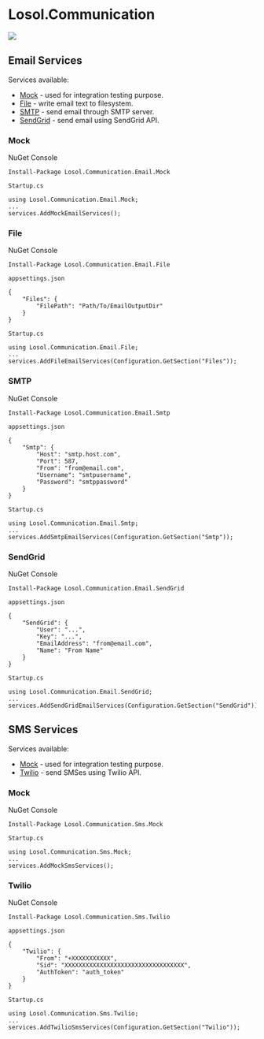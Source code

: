 # Losol.Communication

![](https://github.com/losol/Losol.Communication/workflows/.NET%20Core/badge.svg)

## Email Services

Services available:

* [Mock](#email-mock) - used for integration testing purpose.
* [File](#email-file) - write email text to filesystem.
* [SMTP](#email-smtp) - send email through SMTP server. 
* [SendGrid](#email-sendgrid) - send email using SendGrid API.

### <a name="email-mock"></a> Mock

NuGet Console

```
Install-Package Losol.Communication.Email.Mock
```
 
`Startup.cs`

 ```
using Losol.Communication.Email.Mock;
...
services.AddMockEmailServices();
``` 

### <a name="email-file"></a>File

NuGet Console 

```
Install-Package Losol.Communication.Email.File
```

`appsettings.json`

```
{
    "Files": {
        "FilePath": "Path/To/EmailOutputDir"
    }
}
```

`Startup.cs`

 ```
using Losol.Communication.Email.File;
...
services.AddFileEmailServices(Configuration.GetSection("Files"));
```

### <a name="email-smtp"></a>SMTP

NuGet Console 

```
Install-Package Losol.Communication.Email.Smtp
```

`appsettings.json`

```
{
    "Smtp": {
        "Host": "smtp.host.com",
        "Port": 587,
        "From": "from@email.com",
        "Username": "smtpusername",
        "Password": "smtppassword"
    }
}
```

`Startup.cs`

 ```
using Losol.Communication.Email.Smtp;
...
services.AddSmtpEmailServices(Configuration.GetSection("Smtp"));
```

### <a name="email-sendgrid"></a>SendGrid

NuGet Console 

```
Install-Package Losol.Communication.Email.SendGrid
```

`appsettings.json`

```
{
    "SendGrid": {
        "User": "...",
        "Key": "...",
        "EmailAddress": "from@email.com",
        "Name": "From Name"
    }
}
```

`Startup.cs`

 ```
using Losol.Communication.Email.SendGrid;
...
services.AddSendGridEmailServices(Configuration.GetSection("SendGrid"));
```

## SMS Services

Services available:

* [Mock](#sms-mock) - used for integration testing purpose.
* [Twilio](#sms-twilio) - send SMSes using Twilio API.

### <a name="sms-mock"></a>Mock 

NuGet Console 

```
Install-Package Losol.Communication.Sms.Mock
```

`Startup.cs`

 ```
using Losol.Communication.Sms.Mock;
...
services.AddMockSmsServices();
```

### <a name="sms-twilio"></a>Twilio 

NuGet Console 

```
Install-Package Losol.Communication.Sms.Twilio
```

`appsettings.json`

```
{
    "Twilio": {
        "From": "+XXXXXXXXXXX",
        "Sid": "XXXXXXXXXXXXXXXXXXXXXXXXXXXXXXXXXX",
        "AuthToken": "auth_token"
    }
}
```

`Startup.cs`

 ```
using Losol.Communication.Sms.Twilio;
...
services.AddTwilioSmsServices(Configuration.GetSection("Twilio"));
```
